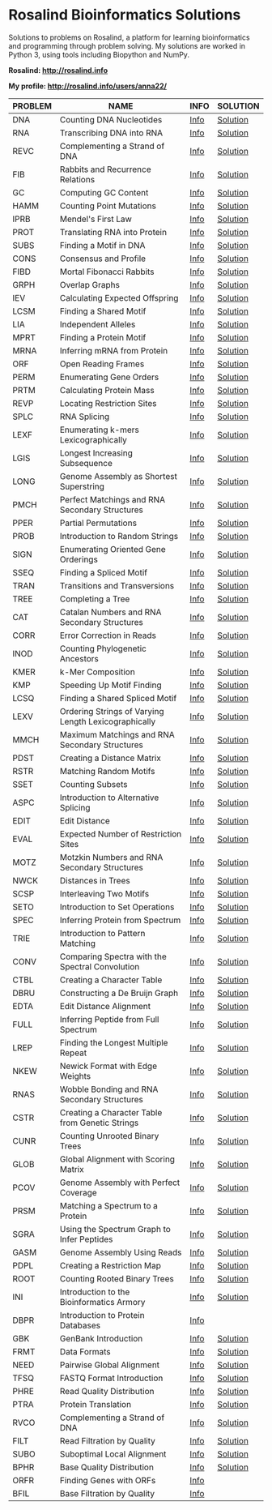 # Rosalind Bioinformatics Solutions

Solutions to problems on Rosalind, a platform for learning bioinformatics and programming through problem solving. My solutions are worked in Python 3, using tools including Biopython and NumPy. 

**Rosalind: http://rosalind.info**

**My profile: http://rosalind.info/users/anna22/**

| PROBLEM | NAME                  | INFO     | SOLUTION |
| --------|-----------------------|----------|----------|
| DNA     | Counting DNA Nucleotides|[Info](http://rosalind.info/problems/dna/)|[Solution](https://github.com/agolikova/Rosalind-Bioinformatics-Solutions/blob/main/Code/DNA_Counting%20Nucleotides.py)|
| RNA     | Transcribing DNA into RNA|[Info](http://rosalind.info/problems/rna/)|[Solution](https://github.com/agolikova/Rosalind-Bioinformatics-Solutions/blob/main/Code/RNA_Transcribing%20DNA%20into%20RNA.py)|
| REVC    | Complementing a Strand of DNA|[Info](http://rosalind.info/problems/revc/)|[Solution](https://github.com/agolikova/Rosalind-Bioinformatics-Solutions/blob/main/Code/REVC_Complementing%20a%20Strand%20of%20DNA.py)|
| FIB     | Rabbits and Recurrence Relations|[Info](http://rosalind.info/problems/fib/)|[Solution](https://github.com/agolikova/Rosalind-Bioinformatics-Solutions/blob/main/Code/FIB_Rabbits%20and%20Recurrence%20Relations.py)|
| GC      | Computing GC Content|[Info](http://rosalind.info/problems/gc/)|[Solution](https://github.com/agolikova/Rosalind-Bioinformatics-Solutions/blob/main/Code/GC_Computing%20GC%20Content.py)|
| HAMM    | Counting Point Mutations|[Info](http://rosalind.info/problems/hamm/)|[Solution](https://github.com/agolikova/Rosalind-Bioinformatics-Solutions/blob/main/Code/HAMM_Counting%20point%20mutations.py)|
| IPRB    | Mendel's First Law|[Info](http://rosalind.info/problems/iprb/)|[Solution](https://github.com/agolikova/Rosalind-Bioinformatics-Solutions/blob/main/Code/IPRB_Mendel's%20first%20law.py)|
| PROT    | Translating RNA into Protein|[Info](http://rosalind.info/problems/prot/)|[Solution](https://github.com/agolikova/Rosalind-Bioinformatics-Solutions/blob/main/Code/PROT_Translating%20RNA%20into%20Protein.py)|
| SUBS    | Finding a Motif in DNA|[Info](http://rosalind.info/problems/subs/)|[Solution](https://github.com/agolikova/Rosalind-Bioinformatics-Solutions/blob/main/Code/SUBS_Finding%20a%20Motif%20in%20DNA.py)|
| CONS    | Consensus and Profile|[Info](http://rosalind.info/problems/cons/)|[Solution](https://github.com/agolikova/Rosalind-Bioinformatics-Solutions/blob/main/Code/CONS_Consensus%20and%20profile.py)|
| FIBD    | Mortal Fibonacci Rabbits|[Info](http://rosalind.info/problems/fibd/)|[Solution](https://github.com/agolikova/Rosalind-Bioinformatics-Solutions/blob/main/Code/FIBD_Mortal%20Fibonacci%20Rabbits.py)|
| GRPH    | Overlap Graphs|[Info](http://rosalind.info/problems/grph/)|[Solution](https://github.com/agolikova/Rosalind-Bioinformatics-Solutions/blob/main/Code/GRPH_Overlap%20graphs.py)|
| IEV     | Calculating Expected Offspring|[Info](http://rosalind.info/problems/iev/)|[Solution](https://github.com/agolikova/Rosalind-Bioinformatics-Solutions/blob/main/Code/IEV_Calculating%20expected%20offspring.py)|
| LCSM    | Finding a Shared Motif|[Info](http://rosalind.info/problems/lcsm/)|[Solution](https://github.com/agolikova/Rosalind-Bioinformatics-Solutions/blob/main/Code/LCSM_Finding%20a%20shared%20motif.py)|
| LIA     | Independent Alleles|[Info](http://rosalind.info/problems/lia/)|[Solution](https://github.com/agolikova/Rosalind-Bioinformatics-Solutions/blob/main/Code/LIA_Independent%20alleles.py)|
| MPRT    | Finding a Protein Motif|[Info](http://rosalind.info/problems/mprt/)|[Solution](https://github.com/agolikova/Rosalind-Bioinformatics-Solutions/blob/main/Code/MPRT_Finding%20a%20protein%20motif.py)|
| MRNA    | Inferring mRNA from Protein|[Info](http://rosalind.info/problems/mrna/)|[Solution](https://github.com/agolikova/Rosalind-Bioinformatics-Solutions/blob/main/Code/MRNA_Inferring%20mRNA%20from%20Protein.py)|
| ORF     | Open Reading Frames|[Info](http://rosalind.info/problems/orf/)|[Solution](https://github.com/agolikova/Rosalind-Bioinformatics-Solutions/blob/main/Code/ORF_Open%20Reading%20Frames.py)|
| PERM    | Enumerating Gene Orders|[Info](http://rosalind.info/problems/perm/)|[Solution](https://github.com/agolikova/Rosalind-Bioinformatics-Solutions/blob/main/Code/PERM_Enumerating%20gene%20orders.py)|
| PRTM    | Calculating Protein Mass|[Info](http://rosalind.info/problems/prtm/)|[Solution](https://github.com/agolikova/Rosalind-Bioinformatics-Solutions/blob/main/Code/PRTM_Calculating%20Protein%20Mass.py)|
| REVP    | Locating Restriction Sites|[Info](http://rosalind.info/problems/revp/)|[Solution](https://github.com/agolikova/Rosalind-Bioinformatics-Solutions/blob/main/Code/REVP_Locating%20Restriction%20Sites.py)|
| SPLC    | RNA Splicing|[Info](http://rosalind.info/problems/splc/)|[Solution](https://github.com/agolikova/Rosalind-Bioinformatics-Solutions/blob/main/Code/SPLC_RNA%20splicing.py)|
| LEXF    | Enumerating k-mers Lexicographically|[Info](http://rosalind.info/problems/lexf/)|[Solution](https://github.com/agolikova/Rosalind-Bioinformatics-Solutions/blob/main/Code/LEXF_Enumerating%20k-mers%20lexicographically.py)|
| LGIS    | Longest Increasing Subsequence|[Info](http://rosalind.info/problems/lgis/)|[Solution](https://github.com/agolikova/Rosalind-Bioinformatics-Solutions/blob/main/Code/LGIS_Longest%20Increasing%20Subsequence.py)|
| LONG    | Genome Assembly as Shortest Superstring|[Info](http://rosalind.info/problems/long/)|[Solution](https://github.com/agolikova/Rosalind-Bioinformatics-Solutions/blob/main/Code/LONG_Genome%20Assembly%20as%20Shortest%20Superstring.py)|
| PMCH    | Perfect Matchings and RNA Secondary Structures|[Info](http://rosalind.info/problems/pmch/)|[Solution](https://github.com/agolikova/Rosalind-Bioinformatics-Solutions/blob/main/Code/PMCH_Perfect%20Matchings%20and%20RNA%20Secondary%20Structures.py)|
| PPER    | Partial Permutations|[Info](http://rosalind.info/problems/pper/)|[Solution](https://github.com/agolikova/Rosalind-Bioinformatics-Solutions/blob/main/Code/PPER_Partial%20permutations.py)|
| PROB    | Introduction to Random Strings|[Info](http://rosalind.info/problems/prob/)|[Solution](https://github.com/agolikova/Rosalind-Bioinformatics-Solutions/blob/main/Code/PROB_Introduction%20to%20Random%20Strings.py)|
| SIGN    | Enumerating Oriented Gene Orderings|[Info](http://rosalind.info/problems/sign/)|[Solution](https://github.com/agolikova/Rosalind-Bioinformatics-Solutions/blob/main/Code/SIGN_Enumerating%20oriented%20gene%20orderings.py)|
| SSEQ    | Finding a Spliced Motif|[Info](http://rosalind.info/problems/sseq/)|[Solution](https://github.com/agolikova/Rosalind-Bioinformatics-Solutions/blob/main/Code/SSEQ_Finding%20a%20spliced%20motif.py)|
| TRAN    | Transitions and Transversions|[Info](http://rosalind.info/problems/tran/)|[Solution](https://github.com/agolikova/Rosalind-Bioinformatics-Solutions/blob/main/Code/TRAN_Transitions%20and%20transversions.py)|
| TREE    | Completing a Tree|[Info](http://rosalind.info/problems/tree/)|[Solution](https://github.com/agolikova/Rosalind-Bioinformatics-Solutions/blob/main/Code/TREE_Completing%20a%20tree.py)|
| CAT     | Catalan Numbers and RNA Secondary Structures|[Info](http://rosalind.info/problems/cat/)|[Solution](https://github.com/agolikova/Rosalind-Bioinformatics-Solutions/blob/main/Code/CAT_Catalan%20Numbers%20and%20RNA%20Secondary%20Structures.py)|
| CORR    | Error Correction in Reads|[Info](http://rosalind.info/problems/corr/)|[Solution](https://github.com/agolikova/Rosalind-Bioinformatics-Solutions/blob/main/Code/CORR_Error%20Correction%20in%20Reads.py)|
| INOD    | Counting Phylogenetic Ancestors|[Info](http://rosalind.info/problems/inod/)|[Solution](https://github.com/agolikova/Rosalind-Bioinformatics-Solutions/blob/main/Code/INOD_Counting%20Phylogenetic%20Ancestors.py)|
| KMER    | k-Mer Composition|[Info](http://rosalind.info/problems/kmer/)|[Solution](https://github.com/agolikova/Rosalind-Bioinformatics-Solutions/blob/main/Code/KMER_k-Mer%20Composition.py)|
| KMP     | Speeding Up Motif Finding|[Info](http://rosalind.info/problems/kmp/)|[Solution](https://github.com/agolikova/Rosalind-Bioinformatics-Solutions/blob/main/Code/KMP_Speeding%20Up%20Motif%20Finding.py)|
| LCSQ    | Finding a Shared Spliced Motif|[Info](http://rosalind.info/problems/lcsq/)|[Solution](https://github.com/agolikova/Rosalind-Bioinformatics-Solutions/blob/main/Code/LCSQ_Finding%20a%20Shared%20Spliced%20Motif.py)|
| LEXV    | Ordering Strings of Varying Length Lexicographically|[Info](http://rosalind.info/problems/lexv/)|[Solution](https://github.com/agolikova/Rosalind-Bioinformatics-Solutions/blob/main/Code/LEXV_Ordering%20Strings%20of%20Varying%20Length%20Lexicographically.py)|
| MMCH    | Maximum Matchings and RNA Secondary Structures|[Info](http://rosalind.info/problems/mmch/)|[Solution](https://github.com/agolikova/Rosalind-Bioinformatics-Solutions/blob/main/Code/MMCH_Maximum%20Matchings%20and%20RNA%20Secondary%20Structures.py)|
| PDST    | Creating a Distance Matrix|[Info](http://rosalind.info/problems/pdst/)|[Solution](https://github.com/agolikova/Rosalind-Bioinformatics-Solutions/blob/main/Code/PDST_Creating%20a%20Distance%20Matrix.py)|
| RSTR    | Matching Random Motifs|[Info](http://rosalind.info/problems/rstr/)|[Solution](https://github.com/agolikova/Rosalind-Bioinformatics-Solutions/blob/main/Code/RSTR_Matching%20Random%20Motifs.py)|
| SSET    | Counting Subsets|[Info](http://rosalind.info/problems/sset/)|[Solution](https://github.com/agolikova/Rosalind-Bioinformatics-Solutions/blob/main/Code/SSET_Counting%20subsets.py)|
| ASPC    | Introduction to Alternative Splicing|[Info](http://rosalind.info/problems/aspc/)|[Solution](https://github.com/agolikova/Rosalind-Bioinformatics-Solutions/blob/main/Code/ASPC_Introduction%20to%20Alternative%20Splicing.py)|
| EDIT    | Edit Distance|[Info](http://rosalind.info/problems/edit/)|[Solution](https://github.com/agolikova/Rosalind-Bioinformatics-Solutions/blob/main/Code/EDIT_Edit%20Distance.py)|
| EVAL    | Expected Number of Restriction Sites|[Info](http://rosalind.info/problems/eval/)|[Solution](https://github.com/agolikova/Rosalind-Bioinformatics-Solutions/blob/main/Code/EVAL_Expected%20Number%20of%20Restriction%20Sites.py)|
| MOTZ    | Motzkin Numbers and RNA Secondary Structures|[Info](http://rosalind.info/problems/motz/)|[Solution](https://github.com/agolikova/Rosalind-Bioinformatics-Solutions/blob/main/Code/MOTZ_Motzkin%20Numbers%20and%20RNA%20Secondary%20Structures.py)|
| NWCK    | Distances in Trees|[Info](http://rosalind.info/problems/nwck/)|[Solution](https://github.com/agolikova/Rosalind-Bioinformatics-Solutions/blob/main/Code/NWCK_Distance%20in%20Trees.py)|
| SCSP    | Interleaving Two Motifs|[Info](http://rosalind.info/problems/scsp/)|[Solution](https://github.com/agolikova/Rosalind-Bioinformatics-Solutions/blob/main/Code/SCSP_Interleaving%20Two%20Motifs.py)|
| SETO    | Introduction to Set Operations|[Info](http://rosalind.info/problems/seto/)|[Solution](https://github.com/agolikova/Rosalind-Bioinformatics-Solutions/blob/main/Code/SETO_Introduction%20to%20Set%20Operations.py)|
| SPEC    | Inferring Protein from Spectrum|[Info](http://rosalind.info/problems/spec/)|[Solution](https://github.com/agolikova/Rosalind-Bioinformatics-Solutions/blob/main/Code/SPEC_Inferring%20Protein%20from%20Spectrum.py)|
| TRIE    | Introduction to Pattern Matching|[Info](http://rosalind.info/problems/trie/)|[Solution](https://github.com/agolikova/Rosalind-Bioinformatics-Solutions/blob/main/Code/TRIE_Introduction%20to%20Pattern%20Matching.py)|
| CONV    | Comparing Spectra with the Spectral Convolution|[Info](http://rosalind.info/problems/conv/)|[Solution](https://github.com/agolikova/Rosalind-Bioinformatics-Solutions/blob/main/Code/CONV_Comparing%20Spectra%20with%20the%20Spectral%20Convolution.py)|
| CTBL    | Creating a Character Table|[Info](http://rosalind.info/problems/ctbl/)|[Solution](https://github.com/agolikova/Rosalind-Bioinformatics-Solutions/blob/main/Code/CTBL_Creating%20a%20Character%20Table.py)|
| DBRU    | Constructing a De Bruijn Graph|[Info](http://rosalind.info/problems/dbru/)|[Solution](https://github.com/agolikova/Rosalind-Bioinformatics-Solutions/blob/main/Code/DBRU_Constructing%20a%20De%20Bruijn%20Graph.py)|
| EDTA    | Edit Distance Alignment|[Info](http://rosalind.info/problems/edta/)|[Solution](https://github.com/agolikova/Rosalind-Bioinformatics-Solutions/blob/main/Code/EDTA_Edit%20Distance%20Alignment.py)|
| FULL    | Inferring Peptide from Full Spectrum|[Info](http://rosalind.info/problems/full/)|[Solution](https://github.com/agolikova/Rosalind-Bioinformatics-Solutions/blob/main/Code/FULL_Inferring%20Peptide%20from%20Full%20Spectrum.py)|
| LREP    | Finding the Longest Multiple Repeat|[Info](http://rosalind.info/problems/lrep/)|[Solution](https://github.com/agolikova/Rosalind-Bioinformatics-Solutions/blob/main/Code/LREP_Finding%20the%20Longest%20Multiple%20Repeat.py)|
| NKEW    | Newick Format with Edge Weights|[Info](http://rosalind.info/problems/nkew/)|[Solution](https://github.com/agolikova/Rosalind-Bioinformatics-Solutions/blob/main/Code/NKEW_Newick%20Format%20with%20Edge%20Weights.py)|
| RNAS    | Wobble Bonding and RNA Secondary Structures|[Info](http://rosalind.info/problems/rnas/)|[Solution](https://github.com/agolikova/Rosalind-Bioinformatics-Solutions/blob/main/Code/RNAS_Wobble%20Bonding%20and%20RNA%20Secondary%20Structures.py)|
| CSTR    | Creating a Character Table from Genetic Strings|[Info](http://rosalind.info/problems/cstr/)|[Solution](https://github.com/agolikova/Rosalind-Bioinformatics-Solutions/blob/main/Code/CSTR_Creating%20a%20Character%20Table%20from%20Genetic%20Strings.py)|
| CUNR    | Counting Unrooted Binary Trees|[Info](http://rosalind.info/problems/cunr/)|[Solution](https://github.com/agolikova/Rosalind-Bioinformatics-Solutions/blob/main/Code/CUNR_Counting%20Unrooted%20Binary%20Trees.py)|
| GLOB    | Global Alignment with Scoring Matrix|[Info](http://rosalind.info/problems/glob/)|[Solution](https://github.com/agolikova/Rosalind-Bioinformatics-Solutions/blob/main/Code/GLOB_Global%20Alignment%20with%20Scoring%20Matrix.py)|
| PCOV    | Genome Assembly with Perfect Coverage|[Info](http://rosalind.info/problems/pcov/)|[Solution](https://github.com/agolikova/Rosalind-Bioinformatics-Solutions/blob/main/Code/PCOV_Genome%20Assembly%20with%20Perfect%20Coverage.py)|
| PRSM    | Matching a Spectrum to a Protein|[Info](http://rosalind.info/problems/prsm/)|[Solution](https://github.com/agolikova/Rosalind-Bioinformatics-Solutions/blob/main/Code/PRSM_Matching%20a%20Spectrum%20to%20a%20Protein.py)|
| SGRA    | Using the Spectrum Graph to Infer Peptides|[Info](http://rosalind.info/problems/sgra/)|[Solution](https://github.com/agolikova/Rosalind-Bioinformatics-Solutions/blob/main/Code/SGRA_Using%20the%20Spectrum%20Graph%20to%20Infer%20Peptides.py)|
| GASM    | Genome Assembly Using Reads|[Info](http://rosalind.info/problems/gasm/)|[Solution](https://github.com/agolikova/Rosalind-Bioinformatics-Solutions/blob/main/Code/GASM_Genome%20Assembly%20Using%20Reads.py)|
| PDPL    | Creating a Restriction Map|[Info](http://rosalind.info/problems/pdpl/)|[Solution](https://github.com/agolikova/Rosalind-Bioinformatics-Solutions/blob/main/Code/PDPL_Creating%20a%20Restriction%20Map.py)|
| ROOT    | Counting Rooted Binary Trees|[Info](http://rosalind.info/problems/root/)|[Solution](https://github.com/agolikova/Rosalind-Bioinformatics-Solutions/blob/main/Code/ROOT_Counting%20Rooted%20Binary%20Trees.py)|
| INI     | Introduction to the Bioinformatics Armory|[Info](http://rosalind.info/problems/ini/)|[Solution](https://github.com/agolikova/Rosalind-Bioinformatics-Solutions/blob/main/Code/INI_Introduction%20to%20the%20Bioinformatics%20Armory.py)|
| DBPR    | Introduction to Protein Databases|[Info](http://rosalind.info/problems/dbpr/)|
| GBK     | GenBank Introduction|[Info](http://rosalind.info/problems/gbk/)|[Solution](https://github.com/agolikova/Rosalind-Bioinformatics-Solutions/blob/main/Code/GBK_GenBank%20Introduction.py)|
| FRMT    | Data Formats|[Info](http://rosalind.info/problems/frmt/)|[Solution](https://github.com/agolikova/Rosalind-Bioinformatics-Solutions/blob/main/Code/FRMT_Data%20Formats.py)|
| NEED    | Pairwise Global Alignment|[Info](http://rosalind.info/problems/need/)|[Solution](https://github.com/agolikova/Rosalind-Bioinformatics-Solutions/blob/main/Code/NEED_Pairwise%20Global%20Alignment.py)|
| TFSQ    | FASTQ Format Introduction|[Info](http://rosalind.info/problems/tfsq/)|[Solution](https://github.com/agolikova/Rosalind-Bioinformatics-Solutions/blob/main/Code/TFSQ_FASTQ%20Format%20Introduction.py)|
| PHRE    | Read Quality Distribution|[Info](http://rosalind.info/problems/phre/)|[Solution](https://github.com/agolikova/Rosalind-Bioinformatics-Solutions/blob/main/Code/PHRE_Read%20Quality%20Distribution.py)|
| PTRA    | Protein Translation|[Info](http://rosalind.info/problems/ptra/)|[Solution](https://github.com/agolikova/Rosalind-Bioinformatics-Solutions/blob/main/Code/PTRA_Protein%20Translation.py)|
| RVCO    | Complementing a Strand of DNA|[Info](http://rosalind.info/problems/rvco/)|[Solution](https://github.com/agolikova/Rosalind-Bioinformatics-Solutions/blob/main/Code/RVCO_Complementing%20a%20Strand%20of%20DNA.py)|
| FILT    | Read Filtration by Quality|[Info](http://rosalind.info/problems/filt/)|[Solution](https://github.com/agolikova/Rosalind-Bioinformatics-Solutions/blob/main/Code/FILT_Read%20Filtration%20by%20Quality.py)|
| SUBO    | Suboptimal Local Alignment|[Info](http://rosalind.info/problems/subo/)|[Solution](https://github.com/agolikova/Rosalind-Bioinformatics-Solutions/blob/main/Code/SUBO_Suboptimal%20Local%20Alignment.py)|
| BPHR    | Base Quality Distribution|[Info](http://rosalind.info/problems/bphr/)|[Solution](https://github.com/agolikova/Rosalind-Bioinformatics-Solutions/blob/main/Code/BPHR_Base%20Quality%20Distribution.py)|
| ORFR    | Finding Genes with ORFs|[Info](http://rosalind.info/problems/orfr/)|
| BFIL    | Base Filtration by Quality|[Info](http://rosalind.info/problems/bfil/)|
